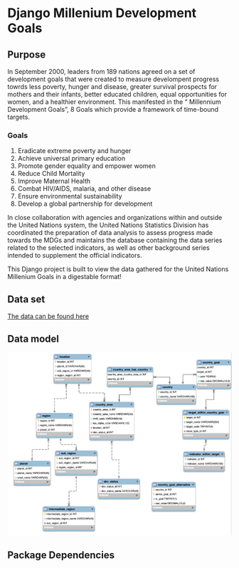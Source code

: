 
# Django Millenium Development Goals

## Purpose

In September 2000, leaders from 189 nations agreed on a set of development goals that were created to measure develompent progress towrds less poverty, hunger and disease, greater survival prospects for mothers and their infants, better educated children, equal opportunities for women, and a healthier environment. This manifested in the “ Millennium Development Goals”, 8 Goals which provide a framework of time-bound targets. 

### Goals
1.	Eradicate extreme poverty and hunger
2.	Achieve universal primary education
3.	Promote gender equality and empower women
4.	Reduce Child Mortality
5.	Improve Maternal Health
6.	Combat HIV/AIDS, malaria, and other disease
7.	Ensure environmental sustainability
8.	Develop a global partnership for development

In close collaboration with agencies and organizations within and outside the United Nations system, the United Nations Statistics Division has coordinated the preparation of data analysis to assess progress made towards the MDGs and maintains the database containing the data series related to the selected indicators, as well as other background series intended to supplement the official indicators. 

This Django project is built to view the data gathered for the United Nations Millenium Goals in a digestable format!

## Data set
[The data can be found here](http://mdgs.un.org/unsd/mdg/Data.aspx)

## Data model
![Data Model](/static/img/datamodel.png) 

## Package Dependencies

